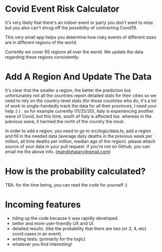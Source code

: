# Covid Event Risk Calculator
It's very likely that there's an indoor event or party you don't want to miss 
but you also can't shrug off the possibility of contracting Covid19.

This very small app helps you determine how risky events of different sizes 
are in different regions of the world.

Currently we cover 95 regions all over the world. We update the data regarding these regions
consistently.

# Add A Region And Update The Data

It's clear that the smaller a region, the better the prediction but unfortunately
not all the countries report detailed stats for their cities so we need to rely on
the country-level stats (for those countries who do, it's a lot of work to single-handedly track the data for all their provinces, I need your help :) ) . so for example currently (11/25/20), Italy is experiencing 
another wave of Covid, but this time, south of Italy is affected too. whereas in the previous wave,
it harmed the north of the country the most.

In order to add a region, you need to go to src/logic/data.ts, add a region
and fill in the needed data (average daily deaths in the previous week per million, all time deaths per million, median age of the region). please attach source of your data in your pull request.
if you're not on Github, you can email me the above info. (mahdighajary@gmail.com)

# How is the probability calculated?

TBA. for the time being, you can read the code for yourself :)

# Incoming features

- tiding up the code because it was rapidly developed.
- better and more user-friendly UX and UI.
- detailed results. (like the probability that there are two (or 3, 4, etc) covid cases in an event)
- writing tests. (primarily for the logic)
- whatever you find interesting!
